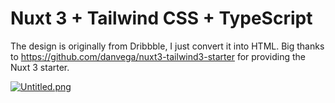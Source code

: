 # Nuxt 3 + Tailwind CSS + TypeScript

The design is originally from Dribbble, I just convert it into HTML. Big thanks to https://github.com/danvega/nuxt3-tailwind3-starter for providing the Nuxt 3 starter.

[![Untitled.png](https://i.postimg.cc/8crrz20x/Untitled.png)](https://postimg.cc/sGs2nNyJ)
